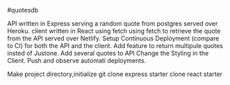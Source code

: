 #quotesdb

API written in Express serving a random quote from postgres served over Heroku.
client written in React using fetch using fetch to retrieve the quote from the API served over Netlify.
Setup Continuous Deployment (compare to CI) for both the API and the client.
Add feature to return multipule quotes insted of Justone.
Add several quotes to API
Change the Styling in the Client.
Push and observe automati deployments.

Make project directory,initialize git 
clone express starter
clone react starter

